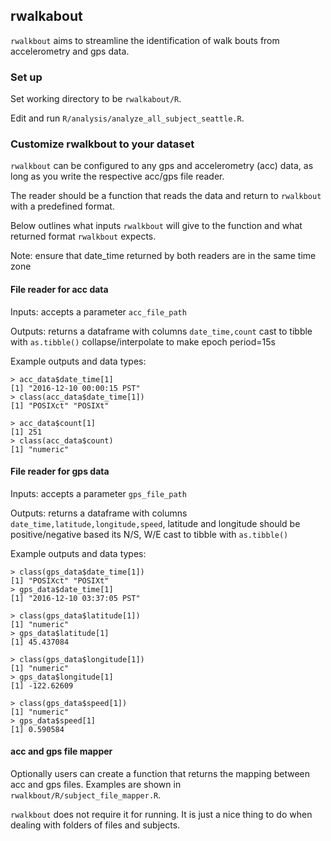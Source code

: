 ## rwalkabout
`rwalkbout` aims to streamline the identification of walk bouts from accelerometry and gps data.

### Set up
Set working directory to be `rwalkabout/R`.

Edit and run `R/analysis/analyze_all_subject_seattle.R`.

### Customize rwalkbout to your dataset
`rwalkbout` can be configured to any gps and accelerometry (acc) data, as long as you write the respective acc/gps file reader. 

The reader should be a function that reads the data and return to `rwalkbout` with a predefined format.

Below outlines what inputs `rwalkbout` will give to the function and what returned format `rwalkbout` expects.

Note: ensure that date_time returned by both readers are in the same time zone

#### File reader for acc data
Inputs:
accepts a parameter `acc_file_path`

Outputs:
returns a dataframe with columns `date_time,count`
cast to tibble with `as.tibble()`
collapse/interpolate to make epoch period=15s

Example outputs and data types:

``` output data types
> acc_data$date_time[1]
[1] "2016-12-10 00:00:15 PST"
> class(acc_data$date_time[1])
[1] "POSIXct" "POSIXt" 

> acc_data$count[1]
[1] 251
> class(acc_data$count)
[1] "numeric"
```

#### File reader for gps data
Inputs:
accepts a parameter `gps_file_path`

Outputs:
returns a dataframe with columns `date_time,latitude,longitude,speed`, latitude and longitude should be positive/negative based its N/S, W/E
cast to tibble with `as.tibble()`

Example outputs and data types:
```data type
> class(gps_data$date_time[1])
[1] "POSIXct" "POSIXt" 
> gps_data$date_time[1]
[1] "2016-12-10 03:37:05 PST"

> class(gps_data$latitude[1])
[1] "numeric"
> gps_data$latitude[1]
[1] 45.437084

> class(gps_data$longitude[1])
[1] "numeric"
> gps_data$longitude[1]
[1] -122.62609

> class(gps_data$speed[1])
[1] "numeric"
> gps_data$speed[1]
[1] 0.590584
```

#### acc and gps file mapper
Optionally users can create a function that returns the mapping between acc and gps files. Examples are shown in `rwalkbout/R/subject_file_mapper.R`.

`rwalkbout` does not require it for running. It is just a nice thing to do when dealing with folders of files and subjects.